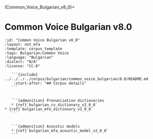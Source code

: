 
(Common_Voice_Bulgarian_v8_0)=
# Common Voice Bulgarian v8.0

``````{corpus} Common Voice Bulgarian v8.0
:id: "Common Voice Bulgarian v8_0"
:layout: not_mfa
:template: corpus_template
:tags: Bulgarian;Common Voice
:language: "Bulgarian"
:dialect: "N/A"
:license: "CC-0"

   ```{include} ../../../../corpus/bulgarian/common_voice_bulgarian/8.0/README.md
    :start-after: "## Corpus details"
   ```


   ```{admonition} Pronunciation dictionaries
   * {ref}`bulgarian_cv_dictionary_v2_0_0`
* {ref}`bulgarian_mfa_dictionary_v2_0_0`
   ```


   ```{admonition} Acoustic models
   * {ref}`bulgarian_mfa_acoustic_model_v2_0_0`
   ```
``````
